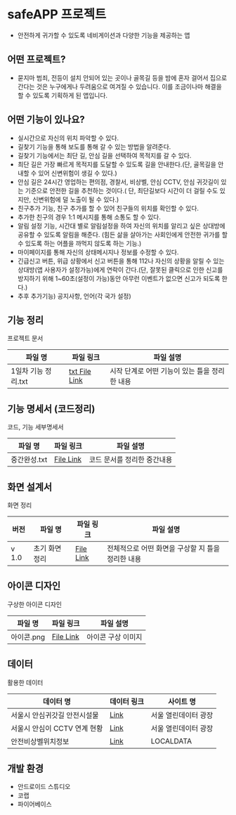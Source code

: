 # safeAPP 프로젝트
- 안전하게 귀가할 수 있도록 네비게이션과 다양한 기능을 제공하는 앱


## 어떤 프로젝트?
-  묻지마 범죄, 전등이 설치 안되어 있는 곳이나 골목길 등을 밤에 혼자 걸어서 집으로 간다는 것은 누구에게나 두려움으로 여겨질 수 있습니다. 이를 조금이나마 해결을 할 수 있도록 기획하게 된 앱입니다.

## 어떤 기능이 있나요?
- 실시간으로 자신의 위치 파악할 수 있다.
- 길찾기 기능을 통해 보도를 통해 갈 수 있는 방법을 알려준다.
- 길찾기 기능에서는 최단 길, 안심 길을 선택하여 목적지를 갈 수 있다.
- 최단 길은 가장 빠르게 목적지를 도달할 수 있도록 길을 안내한다.(단, 골목길을 안내할 수 있어 신변위험이 생길 수 있다.)
- 안심 길은 24시간 영업하는 편의점, 경찰서, 비상벨, 안심 CCTV, 안심 귀갓길이 있는 기준으로 안전한 길을 추천하는 것이다.( 단, 최단길보다 시간이 더 걸릴 수도 있지만, 신변위험에 덜 노출이 될 수 있다.)
- 친구추가 기능, 친구 추가를 할 수 있어 친구들의 위치를 확인할 수 있다.
- 추가한 친구의 경우 1:1 메시지를 통해 소통도 할 수 있다.
- 알림 설정 기능, 시간대 별로 알림설정을 하여 자신의 위치를 알리고 싶은 상대방에 공유할 수 있도록 알림을 해준다. (힘든 삶을 살아가는 사회인에게 안전한 귀가를 할 수 있도록 하는 어플을 까먹지 않도록 하는 기능.)
- 마이페이지를 통해 자신의 상태메시지나 정보를 수정할 수 있다.
- 긴급신고 버튼, 위급 상황에서 신고 버튼을 통해 112나 자신의 상황을 알릴 수 있는 상대방(앱 사용자가 설정가능)에게 연락이 간다.(단, 잘못된 클릭으로 인한 신고를 방지하기 위해 1~60초(설정이 가능)동안 아무런 이벤트가 없으면 신고가 되도록 한다.)
- 추후 추가기능) 공지사항, 언어(각 국가 설정)


## 기능 정리

프로젝트 문서

| 파일 명 | 파일 링크 | 파일 설명 |
| ------ | ------ | ------ |
| 1일차 기능 정리.txt | [txt File Link](https://github.com/L-LIFE/safeAPP/blob/66d999873a7085e99056956d4adf17abb69f858b/Documents/1%EC%9D%BC%EC%B0%A8%20%EA%B8%B0%EB%8A%A5%20%EC%A0%95%EB%A6%AC.txt) | 시작 단계로 어떤 기능이 있는 틀을 정리한 내용 |


## 기능 명세서 (코드정리)

코드, 기능 세부명세서

| 파일 명 | 파일 링크 | 파일 설명 |
| ------ | ------ | ------ |
| 중간완성.txt | [File Link](https://github.com/L-LIFE/safeAPP/blob/c79eedc904f67d1af00f1e87fe9b8de7996a615c/Documents/%EC%BA%A1%EC%8A%A4%ED%86%A4_1%EC%A1%B0_%EC%8B%9C%EB%82%98%EB%A6%AC%EC%98%A4_%EB%AA%85%EC%84%B8%EC%84%9C.hwp) | 코드 문서를 정리한 중간내용 |

## 화면 설계서

화면 정리 

| 버전 | 파일 명 | 파일 링크 | 파일 설명 |
| ------ | ------ | ------ | ------ |
| v 1.0 | 초기 화면 정리 | [File Link](https://github.com/L-LIFE/safeAPP/blob/632a1ff4520db4d77d5f416c9618c4a274cca9fb/Documents/v1.0%202024.02.20.show) | 전체적으로 어떤 화면을 구상할 지 틀을 정리한 내용 |

## 아이콘 디자인

구상한 아이콘 디자인

| 파일 명 | 파일 링크 | 파일 설명 |
| ------ | ------ | ------ |
| 아이콘.png | [File Link](https://github.com/L-LIFE/safeAPP/blob/f2437d9c49d4e4495ed0daece111a4f4403f1813/Documents/%EC%95%84%EC%9D%B4%EC%BD%98.png) | 아이콘 구상 이미지 |

## 데이터  
  
활용한 데이터 
  
| 데이터 명 | 데이터 링크 | 사이트 명 |
| ------ | ------ | ------ |
| 서울시 안심귀갓길 안전시설물 | [Link](http://data.seoul.go.kr/dataList/OA-21696/S/1/datasetView.do) | 서울 열린데이터 광장 |
| 서울시 안심이 CCTV 연계 현황 | [Link](http://data.seoul.go.kr/dataList/OA-20923/S/1/datasetView.do) | 서울 열린데이터 광장 |
| 안전비상벨위치정보 | [Link](http://data.seoul.go.kr/dataList/OA-20923/S/1/datasetView.do) | LOCALDATA |

## 개발 환경
- 안드로이드 스튜디오
- 코랩
- 파이어베이스














